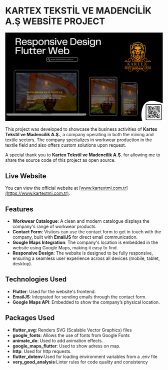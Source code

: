 # KARTEX TEKSTİL VE MADENCİLİK A.Ş WEBSİTE PROJECT

![Kartex Logo](https://github.com/NazimCimen/NazimCimen/blob/main/kartex.png)

This project was developed to showcase the business activities of **Kartex Tekstil ve Madencilik A.Ş.**, a company operating in both the mining and textile sectors. The company specializes in workwear production in the textile field and also offers custom solutions upon request.

A special thank you to **Kartex Tekstil ve Madencilik A.Ş.** for allowing me to share the source code of this project as open source.

## Live Website

You can view the official website at [www.kartextmi.com.tr](https://www.kartextmi.com.tr).


## Features

- **Workwear Catalogue**: A clean and modern catalogue displays the company's range of workwear products.
- **Contact Form**: Visitors can use the contact form to get in touch with the company, built with **EmailJS** for direct email communication.
- **Google Maps Integration**: The company's location is embedded in the website using Google Maps, making it easy to find.
- **Responsive Design**: The website is designed to be fully responsive, ensuring a seamless user experience across all devices (mobile, tablet, desktop).

## Technologies Used

- **Flutter**: Used for the website's frontend.
- **EmailJS**: Integrated for sending emails through the contact form.
- **Google Maps API**: Embedded to show the company’s physical location.

## Packages Used

- **flutter_svg**: Renders SVG (Scalable Vector Graphics) files
- **google_fonts**: Allows the use of fonts from Google Fonts
- **animate_do**: Used to add animation effects.
- **google_maps_flutter**:  Used to show adress on map.
- **http**: Used for http requests.
- **flutter_dotenv**:Used for loading environment variables from a .env file
- **very_good_analysis**:Linter rules for code quality and consistency



